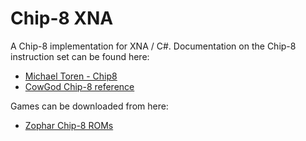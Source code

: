 Chip-8 XNA
=========

A Chip-8 implementation for XNA / C#.
Documentation on the Chip-8 instruction set can be found here:
* [Michael Toren - Chip8](http://michael.toren.net/mirrors/chip8/chip8def.htm)
* [CowGod Chip-8 reference](http://devernay.free.fr/hacks/chip8/C8TECH10.HTM)

Games can be downloaded from here:
* [Zophar Chip-8 ROMs](http://www.zophar.net/pdroms/chip8/chip-8-games-pack.html)